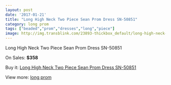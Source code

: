 ```yaml
---
layout: post
date: '2017-01-21'
title: "Long High Neck Two Piece Sean Prom Dress SN-50851"
category: long prom
tags: ["beaded","prom","dresses","long","piece"]
image: http://img.transblink.com/23893-thickbox_default/long-high-neck-two-piece-sean-prom-dress-sn-50851.jpg
---
```

Long High Neck Two Piece Sean Prom Dress SN-50851

On Sales: **$358**
<a href="https://www.transblink.com/en/long-prom/7579-long-high-neck-two-piece-sean-prom-dress-sn-50851.html"><amp-img layout="responsive" width="600" height="600" src="//img.transblink.com/23893-thickbox_default/long-high-neck-two-piece-sean-prom-dress-sn-50851.jpg" alt="Long High Neck Two Piece Sean Prom Dress SN-50851 0" /></a>
<a href="https://www.transblink.com/en/long-prom/7579-long-high-neck-two-piece-sean-prom-dress-sn-50851.html"><amp-img layout="responsive" width="600" height="600" src="//img.transblink.com/23894-thickbox_default/long-high-neck-two-piece-sean-prom-dress-sn-50851.jpg" alt="Long High Neck Two Piece Sean Prom Dress SN-50851 1" /></a>

Buy it: [Long High Neck Two Piece Sean Prom Dress SN-50851](https://www.transblink.com/en/long-prom/7579-long-high-neck-two-piece-sean-prom-dress-sn-50851.html "Long High Neck Two Piece Sean Prom Dress SN-50851")

View more: [long prom](https://www.transblink.com/en/58-long-prom "long prom")